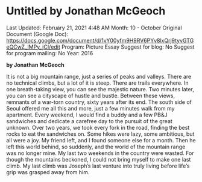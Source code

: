 # Untitled by Jonathan McGeoch

Last Updated: February 21, 2021 4:48 AM
Month: 10 - October
Original Document (Google Doc): https://docs.google.com/document/d/1vY00yfm9H9RV6PYv8lxQrj9tyvGTGeQCwZ_IMPy_jCI/edit
Program: Picture Essay
Suggest for blog: No
Suggest for program mailing: No
Year: 2016

**by Jonathan McGeoch**

It is not a big mountain range, just a series of peaks and valleys. There are no technical climbs, but a lot of it is steep. There are trails everywhere. In one breath-taking view, you can see the majestic nature. Two minutes later, you can see a cityscape of hustle and bustle. Between these views, remnants of a war-torn country, sixty years after its end. The south side of Seoul offered me all this and more, just a few minutes walk from my apartment. Every weekend, I would find a buddy and a few PB&J sandwiches and dedicate a carefree day to the pursuit of the great unknown. Over two years, we took every fork in the road, finding the best rocks to eat the sandwiches on. Some hikes were lazy, some ambitious, but all were a joy. My friend left, and I found someone else for a month. Then he left this world behind, so suddenly, and the world of the mountain range was no longer mine. My last two weekends in the country were wasted. For though the mountains beckoned, I could not bring myself to make one last climb. My last climb was Joseph’s last venture into truly living before life’s grip was grasped away from him.